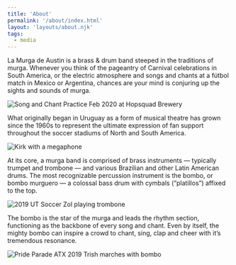 ```yaml
---
title: 'About'
permalink: '/about/index.html'
layout: 'layouts/about.njk'
tags:
  - media
---
```


La Murga de Austin is a brass & drum band steeped in the traditions of murga. Whenever you think of the pageantry of Carnival celebrations in South America, or the electric atmosphere and songs and chants at a fútbol match in Mexico or Argentina, chances are your mind is conjuring up the sights and sounds of murga.

![Song and Chant Practice Feb 2020 at Hopsquad Brewery](/images/2020-feb-hopsquad.jpeg 'Photo by Anthony Cardinal')

What originally began in Uruguay as a form of musical theatre has grown since the 1960s to represent the ultimate expression of fan support throughout the soccer stadiums of North and South America.

![Kirk with a megaphone](/images/2020-10-20-kirk.jpg 'Photo by Alex Rubio Photography')

At its core, a murga band is comprised of brass instruments — typically trumpet and trombone — and various Brazilian and other Latin American drums. The most recognizable percussion instrument is the bombo, or bombo murguero — a colossal bass drum with cymbals (“platillos”) affixed to the top.

![2019 UT Soccer Zol playing trombone](/images/2019-ut-soccer-zol.jpeg 'Photo by Alex Rubio Photography')

The bombo is the star of the murga and leads the rhythm section, functioning as the backbone of every song and chant. Even by itself, the mighty bombo can inspire a crowd to chant, sing, clap and cheer with it’s tremendous resonance.

![Pride Parade ATX 2019 Trish marches with bombo](/images/pride-2019-trish.jpeg 'Photo by Alex Rubio Photography')
